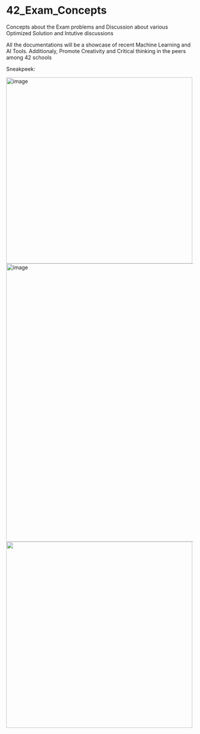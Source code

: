 # 42_Exam_Concepts

Concepts about the Exam problems and Discussion about various Optimized Solution and Intutive discussions

All the documentations will be a showcase of recent Machine Learning and AI Tools. Additionaly, Promote Creativity and Critical thinking in the peers among 42 schools


Sneakpeek:

<img width="500" alt="image" src="https://user-images.githubusercontent.com/66947064/220529391-d00ce7d2-251a-479e-9277-bc5d20a64eec.png">

<img width="747" alt="image" src="https://user-images.githubusercontent.com/66947064/220529513-cc7fb047-5448-4746-abb9-7dcbbd135949.png">



<img src="https://user-images.githubusercontent.com/66947064/214869421-519e165c-2f62-4f0b-abdc-ddb0a22e42b2.png" width="500" height="500">
